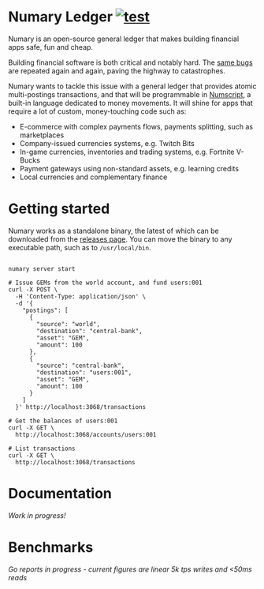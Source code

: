 # Numary Ledger [![test](https://github.com/numary/ledger/actions/workflows/test.yml/badge.svg)](https://github.com/numary/ledger/actions/workflows/test.yml)

Numary is an open-source general ledger that makes building financial apps safe, fun and cheap.

Building financial software is both critical and notably hard. The [same bugs](https://medium.com/selency-tech-product/your-balance-is-0-30000000004-b6f7870bd32e) are repeated again and again, paving the highway to catastrophes.

Numary wants to tackle this issue with a general ledger that provides atomic multi-postings transactions, and that will be programmable in [Numscript](https://github.com/numary/machine), a built-in language dedicated to money movements. It will shine for apps that require a lot of custom, money-touching code such as:

* E-commerce with complex payments flows, payments splitting, such as marketplaces
* Company-issued currencies systems, e.g. Twitch Bits
* In-game currencies, inventories and trading systems, e.g. Fortnite V-Bucks
* Payment gateways using non-standard assets, e.g. learning credits
* Local currencies and complementary finance

# Getting started

Numary works as a standalone binary, the latest of which can be downloaded from the [releases page](https://github.com/numary/ledger/releases). You can move the binary to any executable path, such as to `/usr/local/bin`.

```SHELL

numary server start

# Issue GEMs from the world account, and fund users:001
curl -X POST \
  -H 'Content-Type: application/json' \
  -d '{
    "postings": [
      {
        "source": "world",
        "destination": "central-bank",
        "asset": "GEM",
        "amount": 100
      },
      {
        "source": "central-bank",
        "destination": "users:001",
        "asset": "GEM",
        "amount": 100
      }
    ]
  }' http://localhost:3068/transactions

# Get the balances of users:001
curl -X GET \
  http://localhost:3068/accounts/users:001

# List transactions
curl -X GET \
  http://localhost:3068/transactions
```

# Documentation

_Work in progress!_

# Benchmarks

_Go reports in progress - current figures are linear 5k tps writes and <50ms reads_